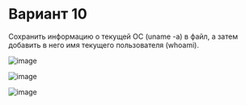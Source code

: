 # Вариант 10
Сохранить информацию о текущей ОС (uname -a) в файл, а затем добавить в него имя текущего пользователя (whoami).

![image](https://github.com/user-attachments/assets/833857a8-3fa7-4a2c-bae4-2231b85c1323)

![image](https://github.com/user-attachments/assets/bbc2290d-fc00-41ed-8051-99bebcf54aff)

![image](https://github.com/user-attachments/assets/5baa79dc-6b4e-48b2-a363-fdf48c91dca8)

